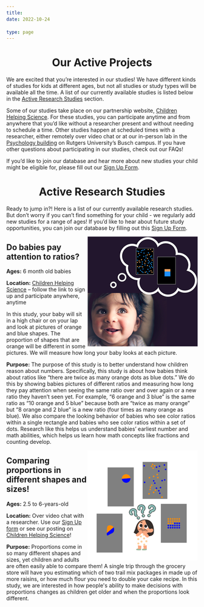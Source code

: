 ```yaml
---
title: 
date: 2022-10-24

type: page
--- 
```


<div align="center">

# Our Active Projects

<div align="left">

We are excited that you’re interested in our studies! We have different kinds of studies for kids at different ages, but not all studies or study types will be available all the time. A list of our currently available studies is listed below in the [Active Research Studies](#active-research-studies) section.

Some of our studies take place on our partnership website, [Children Helping Science](https://lookit.mit.edu/). For these studies, you can participate anytime and from anywhere that you’d like without a researcher present and without needing to schedule a time. Other studies happen at scheduled times with a researcher, either remotely over video chat or at our in-person lab in the [Psychology building](https://www.google.com/maps/place/Rutgers+University+Psychology+Department/@40.5232415,-74.4706683,17z/data=!3m1!4b1!4m6!3m5!1s0x89c3c7133e5e9717:0xfa2a453e087044e4!8m2!3d40.5232375!4d-74.4657974!16s%2Fg%2F1ypj4nv98?entry=ttu) on Rutgers University’s Busch campus. If you have other questions about participating in our studies, check out our FAQs! 

If you’d like to join our database and hear more about new studies your child might be eligible for, please fill out our [Sign Up Form](https://rutgers.ca1.qualtrics.com/jfe/form/SV_2o6mi1NcKVX7Foa).

<div align="center">

# Active Research Studies

<div align="left">

Ready to jump in?! Here is a list of our currently available research studies. But don’t worry if you can’t find something for your child - we regularly add new studies for a range of ages! If you’d like to hear about future study opportunities, you can join our database by filling out this [Sign Up Form](https://rutgers.ca1.qualtrics.com/jfe/form/SV_2o6mi1NcKVX7Foa). 

<img style="float: right;" src="babyratios_icon_square.png">

## Do babies pay attention to ratios?

**Ages:** 6 month old babies

**Location:** [Children Helping Science](https://lookit.mit.edu/studies/88a89f9a-2a8f-4592-92d1-052f51b860f9/) – follow the link to sign up and participate anywhere, anytime

In this study, your baby will sit in a high chair or on your lap and look at pictures of orange and blue shapes. The proportion of shapes that are orange will be different in some pictures. We will measure how long your baby looks at each picture. 

**Purpose:** The purpose of this study is to better understand how children reason about numbers. Specifically, this study is about how babies think about ratios like “there are twice as many orange dots as blue dots.” We do this by showing babies pictures of different ratios and measuring how long they pay attention when seeing the same ratio over and over again or a new ratio they haven’t seen yet. For example, “6 orange and 3 blue” is the same ratio as “10 orange and 5 blue” because both are “twice as many orange” but “8 orange and 2 blue” is a new ratio (four times as many orange as blue). We also compare the looking behavior of babies who see color ratios within a single rectangle and babies who see color ratios within a set of dots. Research like this helps us understand babies’ earliest number and math abilities, which helps us learn how math concepts like fractions and counting develop.

<img style="float: right;" src="ManyFormatsLookit.png">

## Comparing proportions in different shapes and sizes!

**Ages:** 2.5 to 6-years-old

**Location:** Over video chat with a researcher. Use our [Sign Up form](https://rutgers.ca1.qualtrics.com/jfe/form/SV_2o6mi1NcKVX7Foa) or see our posting on [Children Helping Science](https://childrenhelpingscience.com/studies/7cd2aa34-32e4-4815-8fd8-af13bff04b2d/)!

**Purpose:** Proportions come in so many different shapes and sizes, yet children and adults are often easily able to compare them! A single trip through the grocery store will have you estimating which of two trail mix packages in made up of more raisins, or how much flour you need to double your cake recipe. In this study, we are interested in how people's ability to make decisions with proportions changes as children get older and when the proportions look different.